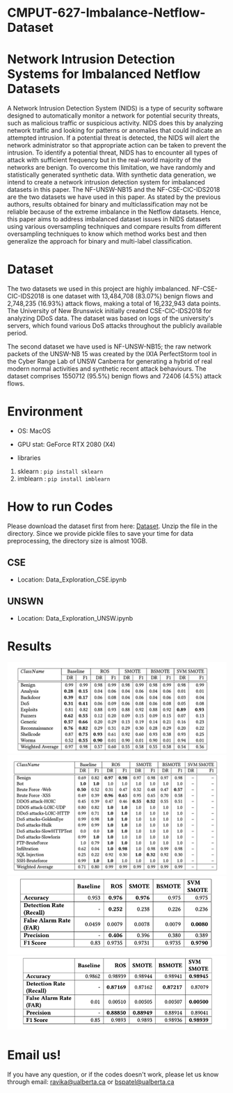 # CMPUT-627-Imbalance-Netflow-Dataset
# Network Intrusion Detection Systems for Imbalanced Netflow Datasets
A Network Intrusion Detection System (NIDS) is a type of security software designed to automatically monitor a network for potential security threats, such as malicious traffic or suspicious activity. NIDS does this by analyzing network traffic and looking for patterns or anomalies that could indicate an attempted intrusion. If a potential threat is detected, the NIDS will alert the network administrator so that appropriate action can be taken to prevent the intrusion. To identify a potential threat, NIDS has to encounter all types of attack with sufficient frequency but in the real-world majority of the networks are benign. To overcome this limitation, we have randomly and statistically generated synthetic data.  With synthetic data generation, we intend to create a network intrusion detection system for imbalanced datasets in this paper. The NF-UNSW-NB15 and the NF-CSE-CIC-IDS2018 are the two datasets we have used in this paper. As stated by the previous authors, results obtained for binary and multiclassification may not be reliable because of the extreme imbalance in the Netflow datasets. Hence, this paper aims to address imbalanced dataset issues in NIDS datasets using various oversampling techniques and compare results from different oversampling techniques to know which method works best and then generalize the approach for binary and multi-label classification.

# Dataset
The two datasets we used in this project are highly imbalanced. NF-CSE-CIC-IDS2018 is one dataset with 13,484,708 (83.07\%) benign flows and 2,748,235 (16.93\%) attack flows, making a total of 16,232,943 data points. The University of New Brunswick initially created CSE-CIC-IDS2018 for analyzing DDoS data. The dataset was based on logs of the university's servers, which found various DoS attacks throughout the publicly available period. 

The second dataset we have used is NF-UNSW-NB15; the raw network packets of the UNSW-NB 15 was created by the IXIA PerfectStorm tool in the Cyber Range Lab of UNSW Canberra for generating a hybrid of real modern normal activities and synthetic recent attack behaviours. The dataset comprises 1550712 (95.5\%) benign flows and 72406 (4.5\%) attack flows.


# Environment

* OS: MacOS

* GPU stat: GeForce RTX 2080 (X4)

* libraries
1. sklearn : `pip install sklearn`
2. imblearn : `pip install imblearn` 

# How to run Codes

Please download the dataset first from here: [Dataset](https://drive.google.com/drive/folders/1imI_SEXWZSwZhmjqczKx-_HGQKjYCO5w?usp=sharing). Unzip the file in the directory. Since we provide pickle files to save your time for data preprocessing, the directory size is almost 10GB.

## CSE
* Location: Data_Exploration_CSE.ipynb

## UNSWN
* Location: Data_Exploration_UNSW.ipynb


# Results

![](/result_01.png)
![](/result_02.png)
![](/result_03.png)
![](/result_04.png)

# Email us!

If you have any question, or if the codes doesn't work, please let us know through email: ravika@ualberta.ca or bspatel@ualberta.ca
